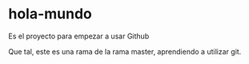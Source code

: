 # hola-mundo
Es el proyecto para empezar a usar Github

Que tal, este es una rama de la rama master, aprendiendo a utilizar git.
